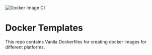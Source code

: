 ![Docker Image CI](https://github.com/ds-praveenkumar/docker-templates/workflows/Docker%20Image%20CI/badge.svg?branch=master&event=push)

# Docker Templates

This repo contains Vanila Dockerfiles for creating docker images for different platforms.
